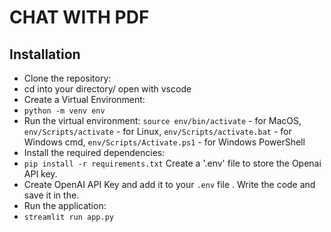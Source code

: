 # CHAT WITH PDF
## Installation

- Clone the repository:
- cd into your directory/ open with vscode
- Create a Virtual Environment:
- `python -m venv env`
- Run the virtual environment: `source env/bin/activate` - for MacOS, `env/Scripts/activate` - for Linux, `env/Scripts/activate.bat` - for Windows cmd, `env/Scripts/Activate.ps1` - for Windows PowerShell 
- Install the required dependencies:
- `pip install -r requirements.txt`
Create a '.env' file to store the Openai API key.
- Create OpenAI API Key and add it to your `.env` file .
Write the code and save it in the.
- Run the application:
- `streamlit run app.py`

